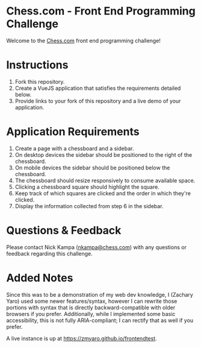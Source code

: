 # Chess.com - Front End Programming Challenge

Welcome to the [Chess.com](https://chess.com) front end programming challenge!

# Instructions
1. Fork this repository.
2. Create a VueJS application that satisfies the requirements detailed below.
3. Provide links to your fork of this repository and a live demo of your application.

# Application Requirements
1. Create a page with a chessboard and a sidebar.
2. On desktop devices the sidebar should be positioned to the right of the chessboard.
3. On mobile devices the sidebar should be positioned below the chessboard.
4. The chessboard should resize responsively to consume available space.
5. Clicking a chessboard square should highlight the square.
6. Keep track of which squares are clicked and the order in which they're clicked.
7. Display the information collected from step 6 in the sidebar.

# Questions & Feedback
Please contact Nick Kampa (nkampa@chess.com) with any questions or feedback regarding this challenge.

# Added Notes
Since this was to be a demonstration of my web dev knowledge, I (Zachary Yaro) used some newer features/syntax, however I can rewrite those portions with syntax that is directly backward-compatible with older browsers if you prefer.  Additionally, while I implemented some basic accessibility, this is not fully ARIA-compliant; I can rectify that as well if you prefer.

A live instance is up at https://zmyaro.github.io/frontendtest.
